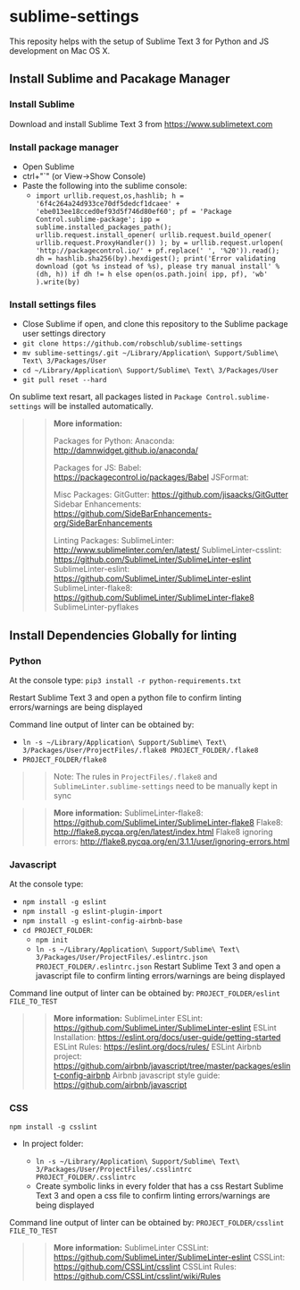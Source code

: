 # sublime-settings

This reposity helps with the setup of Sublime Text 3 for Python and JS development on Mac OS X. 


## Install Sublime and Pacakage Manager

### Install Sublime
Download and install Sublime Text 3 from https://www.sublimetext.com


### Install package manager
* Open Sublime
* ctrl+"`" (or View->Show Console)
* Paste the following into the sublime console:
  * `import urllib.request,os,hashlib; h = '6f4c264a24d933ce70df5dedcf1dcaee' + 'ebe013ee18cced0ef93d5f746d80ef60'; pf = 'Package Control.sublime-package'; ipp = sublime.installed_packages_path(); urllib.request.install_opener( urllib.request.build_opener( urllib.request.ProxyHandler()) ); by = urllib.request.urlopen( 'http://packagecontrol.io/' + pf.replace(' ', '%20')).read(); dh = hashlib.sha256(by).hexdigest(); print('Error validating download (got %s instead of %s), please try manual install' % (dh, h)) if dh != h else open(os.path.join( ipp, pf), 'wb' ).write(by)`


### Install settings files
* Close Sublime if open, and clone this repository to the Sublime package user settings directory
* `git clone https://github.com/robschlub/sublime-settings`
* `mv sublime-settings/.git ~/Library/Application\ Support/Sublime\ Text\ 3/Packages/User`
* `cd ~/Library/Application\ Support/Sublime\ Text\ 3/Packages/User`
* `git pull reset --hard`

On sublime text resart, all packages listed in `Package Control.sublime-settings` will be installed automatically.

>> **More information:**
>>
>> Packages for Python:
>> Anaconda: http://damnwidget.github.io/anaconda/
>>
>> Packages for JS:
>> Babel: https://packagecontrol.io/packages/Babel
>> JSFormat: 
>> 
>> Misc Packages:
>> GitGutter: https://github.com/jisaacks/GitGutter
>> Sidebar Enhancements: https://github.com/SideBarEnhancements-org/SideBarEnhancements
>>
>> Linting Packages:
>> SublimeLinter: http://www.sublimelinter.com/en/latest/
>> SublimeLinter-csslint: https://github.com/SublimeLinter/SublimeLinter-eslint
>> SublimeLinter-eslint: https://github.com/SublimeLinter/SublimeLinter-eslint
>> SublimeLinter-flake8: https://github.com/SublimeLinter/SublimeLinter-flake8
>> SublimeLinter-pyflakes

## Install Dependencies Globally for linting

### Python
At the console type:
`pip3 install -r python-requirements.txt`

Restart Sublime Text 3 and open a python file to confirm linting errors/warnings are being displayed

Command line output of linter can be obtained by: 
* `ln -s ~/Library/Application\ Support/Sublime\ Text\ 3/Packages/User/ProjectFiles/.flake8 PROJECT_FOLDER/.flake8`
* `PROJECT_FOLDER/flake8`
>> Note: The rules in `ProjectFiles/.flake8` and `SublimeLinter.sublime-settings` need to be manually kept in sync

>> **More information:**
>> SublimeLinter-flake8: https://github.com/SublimeLinter/SublimeLinter-flake8
   Flake8: http://flake8.pycqa.org/en/latest/index.html
   Flake8 ignoring errors: http://flake8.pycqa.org/en/3.1.1/user/ignoring-errors.html


### Javascript 
At the console type:
* `npm install -g eslint`
* `npm install -g eslint-plugin-import`
* `npm install -g eslint-config-airbnb-base`
* `cd PROJECT_FOLDER`: 
  * `npm init`
  * `ln -s ~/Library/Application\ Support/Sublime\ Text\ 3/Packages/User/ProjectFiles/.eslintrc.json PROJECT_FOLDER/.eslintrc.json`
Restart Sublime Text 3 and open a javascript file to confirm linting errors/warnings are being displayed

Command line output of linter can be obtained by: `PROJECT_FOLDER/eslint FILE_TO_TEST`

>> **More information:**
>> SublimeLinter ESLint: https://github.com/SublimeLinter/SublimeLinter-eslint
>> ESLint Installation: https://eslint.org/docs/user-guide/getting-started
>> ESLint Rules: https://eslint.org/docs/rules/ 
>> ESLint Airbnb project: https://github.com/airbnb/javascript/tree/master/packages/eslint-config-airbnb
>> Airbnb javascript style guide: https://github.com/airbnb/javascript


### CSS
`npm install -g csslint`
* In project folder: 

  * `ln -s ~/Library/Application\ Support/Sublime\ Text\ 3/Packages/User/ProjectFiles/.csslintrc PROJECT_FOLDER/.csslintrc`
  * Create symbolic links in every folder that has a css
Restart Sublime Text 3 and open a css file to confirm linting errors/warnings are being displayed

Command line output of linter can be obtained by: `PROJECT_FOLDER/csslint FILE_TO_TEST`

>> **More information:**
>> SublimeLinter CSSLint: https://github.com/SublimeLinter/SublimeLinter-eslint
>> CSSLint: https://github.com/CSSLint/csslint
>> CSSLint Rules: https://github.com/CSSLint/csslint/wiki/Rules


